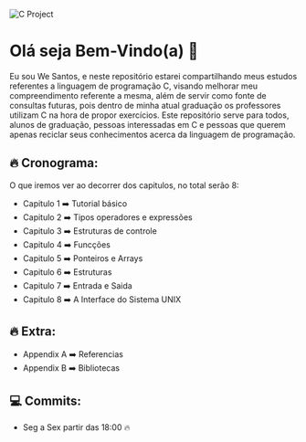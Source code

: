![C Project](https://github.com/wal-wizard/Linguagem-C/assets/82295321/1c6e8322-de6e-479e-8de6-3109ecca7eec)

# Olá seja Bem-Vindo(a) :metal:
Eu sou We Santos, e neste repositório estarei compartilhando meus estudos referentes a linguagem de programação C, visando melhorar meu compreendimento referente a mesma, além de servir como fonte de consultas futuras, pois dentro de minha atual graduação os professores utilizam C na hora de propor exercícios. Este repositório serve para todos, alunos de graduação, pessoas interessadas em C e pessoas que querem apenas reciclar seus conhecimentos acerca da linguagem de programação.

## :fire: Cronograma:

O que iremos ver ao decorrer dos capitulos, no total serão 8:

- Capitulo 1 :arrow_right: Tutorial básico                         
- Capitulo 2 :arrow_right: Tipos operadores e expressões          
- Capitulo 3 :arrow_right: Estruturas de controle                  
- Capitulo 4 :arrow_right: Funcções                                
- Capitulo 5 :arrow_right: Ponteiros e Arrays                      
- Capitulo 6 :arrow_right: Estruturas                             
- Capitulo 7 :arrow_right: Entrada e Saida                        
- Capitulo 8 :arrow_right: A Interface do Sistema UNIX            

## :fire: Extra: 

- Appendix A :arrow_right: Referencias
- Appendix B :arrow_right: Bibliotecas

## :computer: Commits:
- Seg a Sex partir das 18:00 :fire:
